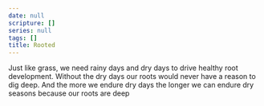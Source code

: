 ```yaml
---
date: null
scripture: []
series: null
tags: []
title: Rooted
---
```



Just like grass, we need rainy days and dry days to drive healthy root development. Without the dry days our roots would never have a reason to dig deep. And the more we endure dry days the longer we can endure dry seasons because our roots are deep
